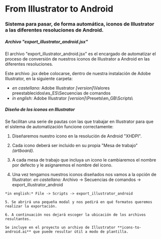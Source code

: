 # From Illustrator to Android
### Sistema para pasar, de forma automática, iconos de Illustrator a las diferentes resoluciones de Android.

##### Archivo "export_illustrator_android.jsx"

El archivo "export_illustrator_android.jsx" es el encargado de automatizar el proceso de conversión de nuestros iconos de Illustrator a Android en las diferentes resoluciones.

Este archivo .jsx debe colocarse, dentro de nuestra instalación de Adobe Illustrator, en la siguiente carpeta:

- *en castellano:* Adobe Illustrator *[version]*\Valores preestablecidos\es_ES\Secuencias de comandos
- *in english:* Adobe Illustrator *[version]*\Presets\en_GB\Scripts\

##### Diseño de los iconos en Illustrator

Se facilitan una serie de pautas con las que trabajar en Illustrator para que el sistema de automatización funcione correctamente:

1. Diseñaremos nuestro icono en la resolución de Android "XHDPI".

2. Cada icono deberá ser incluido en su propia "Mesa de trabajo" *(artboard).*

3. A cada mesa de trabajo que incluya un icono le cambiaremos el nombre por defecto y le asignaremos el nombre del icono.

4. Una vez tengamos nuestros iconos diseñados nos vamos a la opción de Illustrator:
*en castellano:* Archivo -> Secuencias de comandos -> export_illustrator_android
```
*in english:* File -> Scripts -> export_illustrator_android

5. Se abrirá una pequeña modal y nos pedirá en qué formatos queremos realizar la exportación.

6. A continuación nos dejará escoger la ubicación de los archivos resultantes.

Se incluye en el proyecto un archivo de Illustrator **icons-to-android.ai** que puede resultar útil a modo de plantilla.



